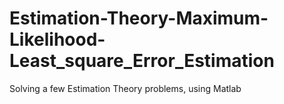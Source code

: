 # Estimation-Theory-Maximum-Likelihood-Least_square_Error_Estimation
Solving a few Estimation Theory problems, using Matlab
